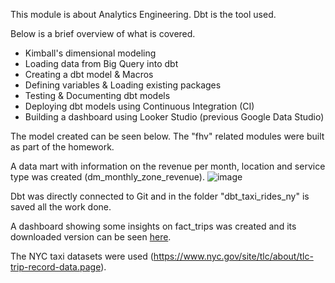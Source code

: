 This module is about Analytics Engineering. Dbt is the tool used.

Below is a brief overview of what is covered.

- Kimball's dimensional modeling
- Loading data from Big Query into dbt
- Creating a dbt model & Macros
- Defining variables & Loading existing packages
- Testing & Documenting dbt models
- Deploying dbt models using Continuous Integration (CI)
- Building a dashboard using Looker Studio (previous Google Data Studio)

The model created can be seen below. The "fhv" related modules were built as part of the homework.

A data mart with information on the revenue per month, location and service type was created (dm_monthly_zone_revenue).
![image](https://github.com/ajose98/DE_ZoomCamp2024/assets/55530285/438b5479-fcb0-4557-a374-361094802d97)

Dbt was directly connected to Git and in the folder "dbt_taxi_rides_ny" is saved all the work done.

A dashboard showing some insights on fact_trips was created and its downloaded version can be seen [here](https://github.com/ajose98/DE_ZoomCamp2024/blob/main/CourseModules/4.%20AnalyticsEngineering_dbt/LookerStudio).

The NYC taxi datasets were used (https://www.nyc.gov/site/tlc/about/tlc-trip-record-data.page).
